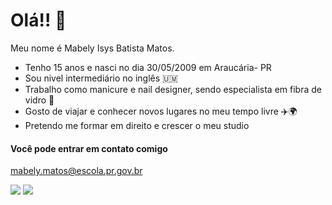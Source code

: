 # Olá!! 👋

Meu nome é Mabely Isys Batista Matos.

  * Tenho 15 anos e nasci no dia 30/05/2009 em Araucária- PR
  * Sou nivel intermediário no inglês 🇺🇲
  * Trabalho como manicure e nail designer, sendo especialista em fibra de vidro 💅
  * Gosto de viajar e conhecer novos lugares no meu tempo livre ✈️🌍
  * Pretendo me formar em direito e crescer o meu studio

#### Você pode entrar em contato comigo
 mabely.matos@escola.pr.gov.br

 
 
![](https://github.com/user-attachments/assets/004c60c1-8444-45c2-919d-3c56153b1bea)
![](https://github.com/user-attachments/assets/0a83305f-7b2d-4ca7-a2a7-896f6b507ffb)

  





<!--
**mabelymatos/mabelymatos** is a ✨ _special_ ✨ repository because its `README.md` (this file) appears on your GitHub profile.
-->
